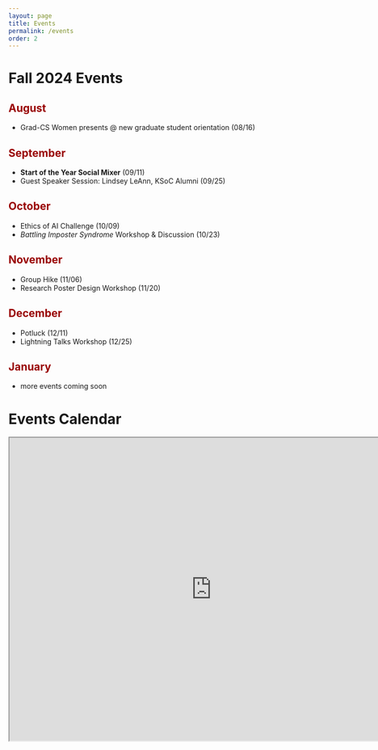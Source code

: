 ```yaml
---
layout: page
title: Events
permalink: /events
order: 2
---
```

# Fall 2024 Events
## <span style="color: #990000;;">August</span> 
* Grad-CS Women presents @ new graduate student orientation (08/16)

## <span style="color: #990000;;">September</span> 
* **Start of the Year Social Mixer** (09/11)
* Guest Speaker Session: Lindsey LeAnn, KSoC Alumni (09/25)

## <span style="color: #990000;;">October</span>
* Ethics of AI Challenge (10/09)
* *Battling Imposter Syndrome* Workshop & Discussion (10/23)

## <span style="color: #990000;;">November</span>
* Group Hike (11/06)
* Research Poster Design Workshop (11/20)

## <span style="color: #990000;;">December</span>
* Potluck (12/11)
* Lightning Talks Workshop (12/25)
  
## <span style="color: #990000;;">January</span>
- more events coming soon




# Events Calendar

<iframe src="https://calendar.google.com/calendar/embed?src=uofuwomenincs%40gmail.com&ctz=America%2FDenver"  style="border: 2" width="800" height="600" frameborder="2" scrolling="no"></iframe>




